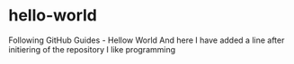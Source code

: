# hello-world
Following GitHub Guides - Hellow World
And here I have added a line after initiering of the repository
I like programming
